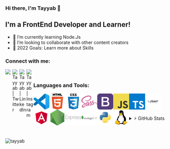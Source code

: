 ### Hi there, I'm Tayyab 👋
   
## I'm a FrontEnd Developer and Learner!

- 🌱 I’m currently learning Node.Js
- 👯 I’m looking to collaborate with other content creators
- 🥅 2022 Goals: Learn more about Skills   

### Connect with me:


[<img align="left" alt="Tayyab | YouTube" width="22px" src="https://cdn.jsdelivr.net/npm/simple-icons@v3/icons/youtube.svg" style="color:#fff;" />][youtube]
[<img align="left" alt="Tayyab | Twitter" width="22px" src="https://cdn.jsdelivr.net/npm/simple-icons@v3/icons/twitter.svg" />][twitter]
[<img align="left" alt="Tayyab | LinkedIn" width="22px" src="https://cdn.jsdelivr.net/npm/simple-icons@v3/icons/linkedin.svg" />][linkedin]
[<img align="left" alt="Tayyab | Instagram" width="22px" src="https://cdn.jsdelivr.net/npm/simple-icons@v3/icons/instagram.svg" />][instagram]

<br />

### Languages and Tools: 

[<img align="left" alt="Visual Studio Code " width="50px" src="https://raw.githubusercontent.com/github/explore/80688e429a7d4ef2fca1e82350fe8e3517d3494d/topics/visual-studio-code/visual-studio-code.png" />][webdevplaylist]
[<img align="left" alt="HTML5" width="50px" src="https://raw.githubusercontent.com/github/explore/80688e429a7d4ef2fca1e82350fe8e3517d3494d/topics/html/html.png" />][webdevplaylist]
[<img align="left" alt="css " width="50px" src="https://raw.githubusercontent.com/github/explore/80688e429a7d4ef2fca1e82350fe8e3517d3494d/topics/css/css.png" />][webdevplaylist]
[<img align="left" alt="HTML5" width="50px" src="https://raw.githubusercontent.com/github/explore/80688e429a7d4ef2fca1e82350fe8e3517d3494d/topics/sass/sass.png" />][webdevplaylist]
[<img align="left" alt="HTML5" width="50px" src="https://raw.githubusercontent.com/github/explore/80688e429a7d4ef2fca1e82350fe8e3517d3494d/topics/bootstrap/bootstrap.png" />][webdevplaylist]
[<img align="left" alt="HTML5" width="50px" src="https://raw.githubusercontent.com/github/explore/80688e429a7d4ef2fca1e82350fe8e3517d3494d/topics/javascript/javascript.png" />][webdevplaylist]
[<img align="left" alt="HTML5" width="50px" src="https://raw.githubusercontent.com/github/explore/80688e429a7d4ef2fca1e82350fe8e3517d3494d/topics/typescript/typescript.png" />][webdevplaylist]
[<img align="left" alt="HTML5" width="50px" src="https://raw.githubusercontent.com/github/explore/80688e429a7d4ef2fca1e82350fe8e3517d3494d/topics/jquery/jquery.png" />][webdevplaylist]
[<img align="left" alt="HTML5" width="50px" src="https://raw.githubusercontent.com/github/explore/80688e429a7d4ef2fca1e82350fe8e3517d3494d/topics/angular/angular.png" />][webdevplaylist]
[<img align="left" alt="HTML5" width="50px" src="https://raw.githubusercontent.com/github/explore/80688e429a7d4ef2fca1e82350fe8e3517d3494d/topics/nodejs/nodejs.png" />][webdevplaylist]
[<img align="left" alt="HTML5" width="50px" src="https://raw.githubusercontent.com/github/explore/80688e429a7d4ef2fca1e82350fe8e3517d3494d/topics/express/express.png" />][webdevplaylist]
[<img align="left" alt="HTML5" width="50px" src="https://raw.githubusercontent.com/github/explore/80688e429a7d4ef2fca1e82350fe8e3517d3494d/topics/mongodb/mongodb.png" />][webdevplaylist]
[<img align="left" alt="HTML5" width="50px" src="https://raw.githubusercontent.com/github/explore/80688e429a7d4ef2fca1e82350fe8e3517d3494d/topics/python/python.png" />][webdevplaylist]
[<img align="left" alt="HTML5" width="50px" src="https://raw.githubusercontent.com/github/explore/80688e429a7d4ef2fca1e82350fe8e3517d3494d/topics/linux/linux.png" />][webdevplaylist]

<br />
<br />

[twitter]: https://twitter.com/Tayyab01166761
[youtube]: https://www.youtube.com/channel/UC1DSf9ydrryyHPTz5yAZSIQ
[instagram]: https://www.instagram.com/tayab_siraj/
[linkedin]: https://www.linkedin.com/in/tayyab-siraj-810817196/
[webdevplaylist]: https://www.youtube.com/channel/UC1DSf9ydrryyHPTz5yAZSIQ
[jsplaylist]:  https://www.youtube.com/channel/UC1DSf9ydrryyHPTz5yAZSIQ
[cssplaylist]: https://www.youtube.com/channel/UC1DSf9ydrryyHPTz5yAZSIQ


<br>
<br>

<details>
  <summary>⚡ GitHub Stats</summary>
  <img align="left" alt="Tayyab's GitHub Stats" src="https://github-readme-stats.vercel.app/api?username=muhammadtayab257" />
</details>
<br>
<br>
<p><img  src="https://github-readme-stats.vercel.app/api/top-langs/?username=muhammadtayab257&layout=compact&title_color=f34f29&text_color=000000&icon_color=FF6C00&locale" alt="tayyab" /></p> 
